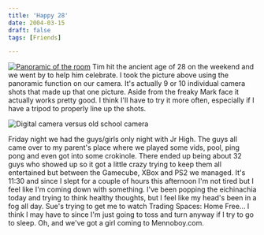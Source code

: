 ```yaml
---
title: 'Happy 28'
date: 2004-03-15
draft: false
tags: [Friends]

---
```


[![Panoramic of the room](http://www.mennoboy.com/chris/archives/images/friends/timsbdaypano-thumb.jpg)](http://www.mennoboy.com/chris/archives/images/friends/timsbdaypano.jpg) Tim hit the ancient age of 28 on the weekend and we went by to help him celebrate. I took the picture above using the panoramic function on our camera. It's actually 9 or 10 individual camera shots that made up that one picture. Aside from the freaky Mark face it actually works pretty good. I think I'll have to try it more often, especially if I have a tripod to properly line up the shots.

![Digital camera versus old school camera](http://www.mennoboy.com/chris/archives/images/friends/camtocam.jpg)

Friday night we had the guys/girls only night with Jr High. The guys all came over to my parent's place where we played some vids, pool, ping pong and even got into some crokinole. There ended up being about 32 guys who showed up so it got a little crazy trying to keep them all entertained but between the Gamecube, XBox and PS2 we managed. It's 11:30 and since I slept for a couple of hours this afternoon I'm not tired but I feel like I'm coming down with something. I've been popping the eichinachia today and trying to think healthy thoughts, but I feel like my head's been in a fog all day. Sue's trying to get me to watch Trading Spaces: Home Free... I think I may have to since I'm just going to toss and turn anyway if I try to go to sleep. Oh, and we've got a girl coming to Mennoboy.com.